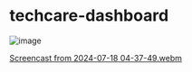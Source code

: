 # techcare-dashboard

![image](https://github.com/user-attachments/assets/c5f2cc53-d033-400e-9844-2d4d5a86320f)

[Screencast from 2024-07-18 04-37-49.webm](https://github.com/user-attachments/assets/da66db16-2e40-4771-87ef-f3ca0039559a)

